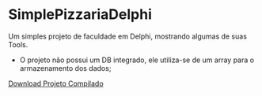 # SimplePizzariaDelphi
Um simples projeto de faculdade em Delphi, mostrando algumas de suas Tools.

- O projeto não possui um DB integrado, ele utiliza-se de um array para o armazenamento dos dados;

<a href="url">Download Projeto Compilado</a>
